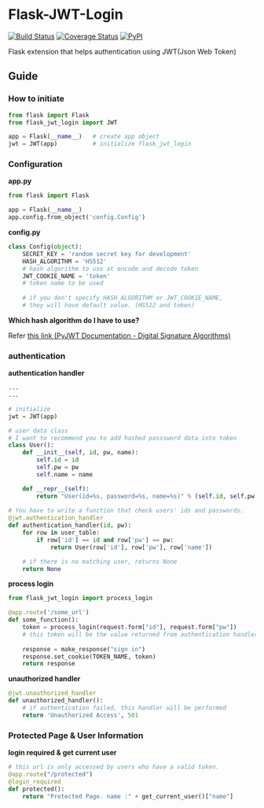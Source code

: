 # Flask-JWT-Login

[![Build Status](https://travis-ci.org/JeongUkJae/Flask-JWT-Login.svg?branch=master)](https://travis-ci.org/JeongUkJae/Flask-JWT-Login) [![Coverage Status](https://coveralls.io/repos/github/JeongUkJae/Flask-JWT-Login/badge.svg?branch=master)](https://coveralls.io/github/JeongUkJae/Flask-JWT-Login?branch=master) [![PyPI](https://img.shields.io/pypi/v/Flask-JWT-Login.svg)](https://pypi.org/project/Flask-JWT-Login/)

Flask extension that helps authentication using JWT(Json Web Token)

## Guide

### How to initiate

```Python
from flask import Flask
from flask_jwt_login import JWT

app = Flask(__name__)	# create app object
jwt = JWT(app)			# initialize flask_jwt_login
```

### Configuration

**app.py**

```Python
from flask import Flask

app = Flask(__name__)
app.config.from_object('config.Config')
```

**config.py**

```Python
class Config(object):
    SECRET_KEY = 'random secret key for development'
    HASH_ALGORITHM = 'HS512' 
    # hash algorithm to use at encode and decode token
    JWT_COOKIE_NAME = 'token'
    # token name to be used
    
    # if you don't specify HASH_ALGORITHM or JWT_COOKIE_NAME,
    # they will have default value. (HS512 and token)
```

**Which hash algorithm do I have to use?**

Refer [this link (PyJWT Documentation - Digital Signature Algorithms)](http://pyjwt.readthedocs.io/en/latest/algorithms.html)

### authentication

**authentication handler**

```Python
...
...

# initialize
jwt = JWT(app)

# user data class
# I want to recommend you to add hashed passsword data into token
class User():
	def __init__(self, id, pw, name):
		self.id = id
		self.pw = pw
		self.name = name

	def __repr__(self):
		return "User(id=%s, password=%s, name=%s)" % (self.id, self.pw, self.name)
		
# You have to write a function that check users' ids and passwords.
@jwt.authentication_handler
def authentication_handler(id, pw):
	for row in user_table:
		if row['id'] == id and row['pw'] == pw:
			return User(row['id'], row['pw'], row['name'])

	# if there is no matching user, returns None
	return None
```

**process login**

```Python
from flask_jwt_login import process_login

@app.route('/some_url')
def some_function():
	token = process_login(request.form["id"], request.form["pw"])
	# this token will be the value returned from authentication handler
	
	response = make_response("sign in")
	response.set_cookie(TOKEN_NAME, token)
	return response
```

**unauthorized handler**

```Python
@jwt.unauthorized_handler
def unauthorized_handler():
	# if authentication failed, this handler will be performed
	return 'Unauthorized Access', 501
```

### Protected Page & User Information

**login required & get current user**

```Python
# this url is only accessed by users who have a valid token.
@app.route("/protected")
@login_required
def protected():
	return "Protected Page. name :" + get_current_user()["name"]
```